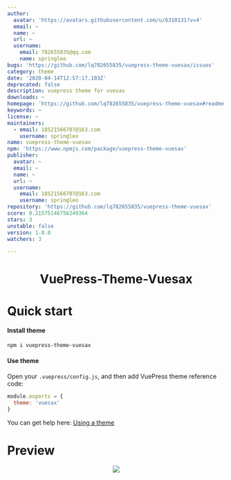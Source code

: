 ```yaml
---
author:
  avatar: 'https://avatars.githubusercontent.com/u/6310131?v=4'
  email: ~
  name: ~
  url: ~
  username:
    email: 782655835@qq.com
    name: springleo
bugs: 'https://github.com/lq782655835/vuepress-theme-vuesax/issues'
category: theme
date: '2020-04-14T12:57:17.103Z'
deprecated: false
description: vuepress theme for vuesax
downloads: ~
homepage: 'https://github.com/lq782655835/vuepress-theme-vuesax#readme'
keywords: ~
license: ~
maintainers:
  - email: 18521566707@163.com
    username: springleo
name: vuepress-theme-vuesax
npm: 'https://www.npmjs.com/package/vuepress-theme-vuesax'
publisher:
  avatar: ~
  email: ~
  name: ~
  url: ~
  username:
    email: 18521566707@163.com
    username: springleo
repository: 'https://github.com/lq782655835/vuepress-theme-vuesax'
score: 0.21575146756249364
stars: 3
unstable: false
version: 1.0.0
watchers: 3

---
```



<h1 align="center">VuePress-Theme-Vuesax</h1>

# Quick start

#### Install theme

```sh
npm i vuepress-theme-vuesax
```

#### Use theme

Open your `.vuepress/config.js`, and then add VuePress theme reference code:
```js
module.exports = {
  theme: 'vuesax'
}
```
You can get help here: [Using a theme](https://vuepress.vuejs.org/theme/using-a-theme.html#theme-shorthand)

# Preview

<p align="center"><img src="https://user-images.githubusercontent.com/6310131/79226928-c513fa80-7e91-11ea-82c6-503920266ea9.png"/></p>
